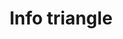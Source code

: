 ---
title: Info triangle
tags: ["info", "triangle", "information", "i", "details", "wisdom", "clarity"]
icon: info-triangle
svg: '<svg xmlns="http://www.w3.org/2000/svg" width="24" height="24" fill="none" viewBox="0 0 24 24" stroke-width="1.5" stroke-linecap="round" stroke-linejoin="round" stroke="currentColor"><path d="M12 17v-5h-.5m0 5h1M12 9.5V9"/><path d="M5.98 10.762C8.608 5.587 9.92 3 12 3s3.393 2.587 6.02 7.762l.327.644c2.182 4.3 3.274 6.45 2.287 8.022C19.648 21 17.208 21 12.327 21h-.654c-4.88 0-7.321 0-8.307-1.572s.105-3.722 2.287-8.022z"/></svg>'
---